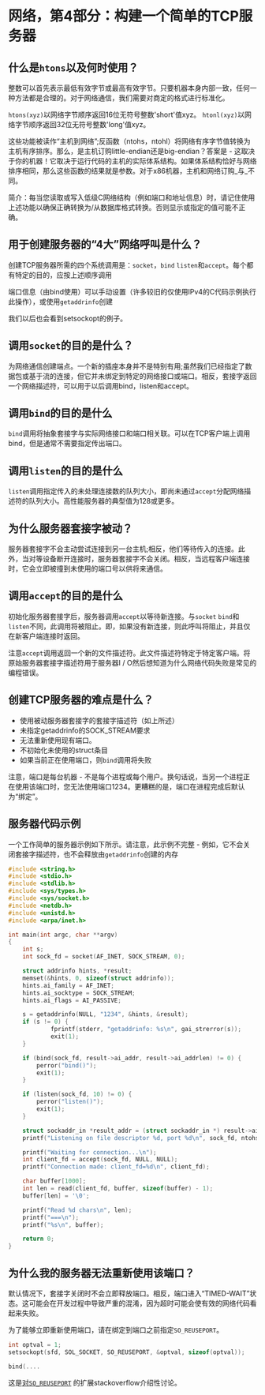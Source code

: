 # 网络，第4部分：构建一个简单的TCP服务器

## 什么是`htons`以及何时使用？

整数可以首先表示最低有效字节或最高有效字节。只要机器本身内部一致，任何一种方法都是合理的。对于网络通信，我们需要对商定的格式进行标准化。

`htons(xyz)`以网络字节顺序返回16位无符号整数'short'值xyz。 `htonl(xyz)`以网络字节顺序返回32位无符号整数'long'值xyz。

这些功能被读作“主机到网络”;反函数（ntohs，ntohl）将网络有序字节值转换为主机有序排序。那么，是主机订购little-endian还是big-endian？答案是 - 这取决于你的机器！它取决于运行代码的主机的实际体系结构。如果体系结构恰好与网络排序相同，那么这些函数的结果就是参数。对于x86机器，主机和网络订购_与_不同。

简介：每当您读取或写入低级C网络结构（例如端口和地址信息）时，请记住使用上述功能以确保正确转换为/从数据库格式转换。否则显示或指定的值可能不正确。

## 用于创建服务器的“4大”网络呼叫是什么？

创建TCP服务器所需的四个系统调用是：`socket`，`bind` `listen`和`accept`。每个都有特定的目的，应按上述顺序调用

端口信息（由bind使用）可以手动设置（许多较旧的仅使用IPv4的C代码示例执行此操作），或使用`getaddrinfo`创建

我们以后也会看到setsockopt的例子。

## 调用`socket`的目的是什么？

为网络通信创建端点。一个新的插座本身并不是特别有用;虽然我们已经指定了数据包或基于流的连接，但它并未绑定到特定的网络接口或端口。相反，套接字返回一个网络描述符，可以用于以后调用bind，listen和accept。

## 调用`bind`的目的是什么

`bind`调用将抽象套接字与实际网络接口和端口相关联。可以在TCP客户端上调用bind，但是通常不需要指定传出端口。

## 调用`listen`的目的是什么

`listen`调用指定传入的未处理连接数的队列大小，即尚未通过`accept`分配网络描述符的队列大小。高性能服务器的典型值为128或更多。

## 为什么服务器套接字被动？

服务器套接字不会主动尝试连接到另一台主机;相反，他们等待传入的连接。此外，当对等设备断开连接时，服务器套接字不会关闭。相反，当远程客户端连接时，它会立即被撞到未使用的端口号以供将来通信。

## 调用`accept`的目的是什么

初始化服务器套接字后，服务器调用`accept`以等待新连接。与`socket` `bind`和`listen`不同，此调用将被阻止。即，如果没有新连接，则此呼叫将阻止，并且仅在新客户端连接时返回。

注意`accept`调用返回一个新的文件描述符。此文件描述符特定于特定客户端。将原始服务器套接字描述符用于服务器I / O然后想知道为什么网络代码失败是常见的编程错误。

## 创建TCP服务器的难点是什么？

*   使用被动服务器套接字的套接字描述符（如上所述）
*   未指定getaddrinfo的SOCK_STREAM要求
*   无法重新使用现有端口。
*   不初始化未使用的struct条目
*   如果当前正在使用端口，则`bind`调用将失败

注意，端口是每台机器 - 不是每个进程或每个用户。换句话说，当另一个进程正在使用该端口时，您无法使用端口1234。更糟糕的是，端口在进程完成后默认为“绑定”。

## 服务器代码示例

一个工作简单的服务器示例如下所示。请注意，此示例不完整 - 例如，它不会关闭套接字描述符，也不会释放由`getaddrinfo`创建的内存

```c
#include <string.h>
#include <stdio.h>
#include <stdlib.h>
#include <sys/types.h>
#include <sys/socket.h>
#include <netdb.h>
#include <unistd.h>
#include <arpa/inet.h>

int main(int argc, char **argv)
{
    int s;
    int sock_fd = socket(AF_INET, SOCK_STREAM, 0);

    struct addrinfo hints, *result;
    memset(&hints, 0, sizeof(struct addrinfo));
    hints.ai_family = AF_INET;
    hints.ai_socktype = SOCK_STREAM;
    hints.ai_flags = AI_PASSIVE;

    s = getaddrinfo(NULL, "1234", &hints, &result);
    if (s != 0) {
            fprintf(stderr, "getaddrinfo: %s\n", gai_strerror(s));
            exit(1);
    }

    if (bind(sock_fd, result->ai_addr, result->ai_addrlen) != 0) {
        perror("bind()");
        exit(1);
    }

    if (listen(sock_fd, 10) != 0) {
        perror("listen()");
        exit(1);
    }

    struct sockaddr_in *result_addr = (struct sockaddr_in *) result->ai_addr;
    printf("Listening on file descriptor %d, port %d\n", sock_fd, ntohs(result_addr->sin_port));

    printf("Waiting for connection...\n");
    int client_fd = accept(sock_fd, NULL, NULL);
    printf("Connection made: client_fd=%d\n", client_fd);

    char buffer[1000];
    int len = read(client_fd, buffer, sizeof(buffer) - 1);
    buffer[len] = '\0';

    printf("Read %d chars\n", len);
    printf("===\n");
    printf("%s\n", buffer);

    return 0;
}
```

## 为什么我的服务器无法重新使用该端口？

默认情况下，套接字关闭时不会立即释放端口。相反，端口进入“TIMED-WAIT”状态。这可能会在开发过程中导致严重的混淆，因为超时可能会使有效的网络代码看起来失败。

为了能够立即重新使用端口，请在绑定到端口之前指定`SO_REUSEPORT`。

```c
int optval = 1;
setsockopt(sfd, SOL_SOCKET, SO_REUSEPORT, &optval, sizeof(optval));

bind(....
```

这是[对`SO_REUSEPORT`](http://stackoverflow.com/questions/14388706/socket-options-so-reuseaddr-and-so-reuseport-how-do-they-differ-do-they-mean-t) 的扩展stackoverflow介绍性讨论。